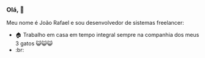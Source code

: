 ### Olá, 👋

Meu nome é João Rafael e sou desenvolvedor de sistemas freelancer:

- :house: Trabalho em casa em tempo integral sempre na companhia dos meus 3 gatos :smiley_cat::smiley_cat::smiley_cat:
- :br:
